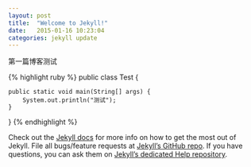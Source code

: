 ```yaml
---
layout: post
title:  "Welcome to Jekyll!"
date:   2015-01-16 10:23:04
categories: jekyll update
---
```

第一篇博客测试

{% highlight ruby %}
public class Test {
	
	public static void main(String[] args) {
		System.out.println("测试");
	}

}
{% endhighlight %}

Check out the [Jekyll docs][jekyll] for more info on how to get the most out of Jekyll. File all bugs/feature requests at [Jekyll’s GitHub repo][jekyll-gh]. If you have questions, you can ask them on [Jekyll’s dedicated Help repository][jekyll-help].

[jekyll]:      http://jekyllrb.com
[jekyll-gh]:   https://github.com/jekyll/jekyll
[jekyll-help]: https://github.com/jekyll/jekyll-help
